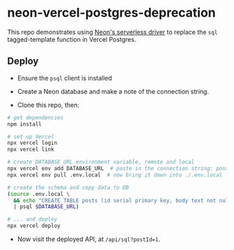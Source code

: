 # neon-vercel-postgres-deprecation

This repo demonstrates using [Neon's serverless driver](https://www.npmjs.com/package/@neondatabase/serverless) to replace the `sql` tagged-template function in Vercel Postgres.


## Deploy

* Ensure the `psql` client is installed

* Create a Neon database and make a note of the connection string.

* Clone this repo, then:

```bash
# get dependencies
npm install

# set up Vercel
npx vercel login
npx vercel link

# create DATABASE_URL environment variable, remote and local
npx vercel env add DATABASE_URL  # paste in the connection string: postgres://...
npx vercel env pull .env.local  # now bring it down into ./.env.local for local use

# create the schema and copy data to DB
(source .env.local \
  && echo "CREATE TABLE posts (id serial primary key, body text not null); INSERT INTO posts (body) VALUES ('Post 1'), ('Post 2');" \
  | psql $DATABASE_URL)

# ... and deploy
npx vercel deploy
```

* Now visit the deployed API, at `/api/sql?postId=1`.
